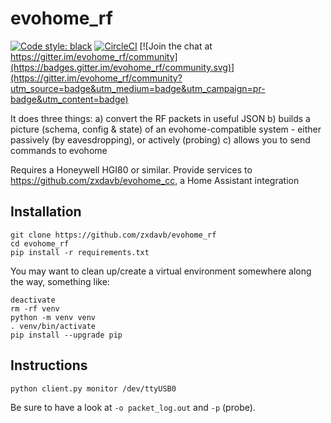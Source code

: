 # evohome_rf

[![Code style: black](https://img.shields.io/badge/code%20style-black-000000.svg)](https://github.com/psf/black) [![CircleCI](https://circleci.com/gh/zxdavb/evohome_rf.svg?style=svg)](https://circleci.com/gh/zxdavb/evohome_rf) [![Join the chat at https://gitter.im/evohome_rf/community](https://badges.gitter.im/evohome_rf/community.svg)](https://gitter.im/evohome_rf/community?utm_source=badge&utm_medium=badge&utm_campaign=pr-badge&utm_content=badge)

It does three things:
a) convert the RF packets in useful JSON
b) builds a picture (schema, config & state) of an evohome-compatible system - either passively (by eavesdropping), or actively (probing)
c) allows you to send commands to evohome

Requires a Honeywell HGI80 or similar. Provide services to https://github.com/zxdavb/evohome_cc, a Home Assistant integration

## Installation

```
git clone https://github.com/zxdavb/evohome_rf
cd evohome_rf
pip install -r requirements.txt
```

You may want to clean up/create a virtual environment somewhere along the way, something like:
```
deactivate
rm -rf venv
python -m venv venv
. venv/bin/activate
pip install --upgrade pip
```

## Instructions

```
python client.py monitor /dev/ttyUSB0
```

Be sure to have a look at `-o packet_log.out` and `-p` (probe).
